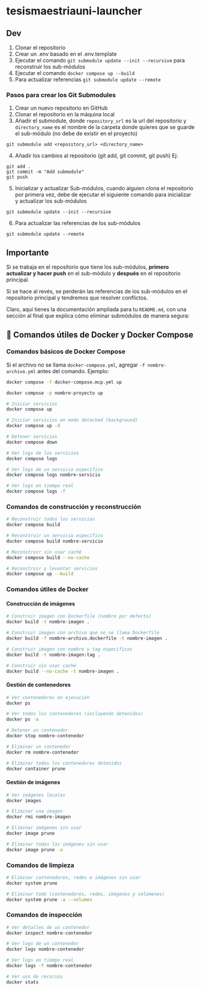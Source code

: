 # tesismaestriauni-launcher

## Dev

1. Clonar el repositorio
2. Crear un .env basado en el .env.template
3. Ejecutar el comando `git submodule update --init --recursive` para reconstruir los sub-módulos
4. Ejecutar el comando `docker compose up --build`
5. Para actualizar referencias `git submodule update --remote`

### Pasos para crear los Git Submodules

1. Crear un nuevo repositorio en GitHub
2. Clonar el repositorio en la máquina local
3. Añadir el submodule, donde `repository_url` es la url del repositorio y `directory_name` es el nombre de la carpeta donde quieres que se guarde el sub-módulo (no debe de existir en el proyecto)

```
git submodule add <repository_url> <directory_name>
```

4. Añadir los cambios al repositorio (git add, git commit, git push)
   Ej:

```
git add .
git commit -m "Add submodule"
git push
```

5. Inicializar y actualizar Sub-módulos, cuando alguien clona el repositorio por primera vez, debe de ejecutar el siguiente comando para inicializar y actualizar los sub-módulos

```
git submodule update --init --recursive
```

6. Para actualizar las referencias de los sub-módulos

```
git submodule update --remote
```

## Importante

Si se trabaja en el repositorio que tiene los sub-módulos, **primero actualizar y hacer push** en el sub-módulo y **después** en el repositorio principal.

Si se hace al revés, se perderán las referencias de los sub-módulos en el repositorio principal y tendremos que resolver conflictos.

Claro, aquí tienes la documentación ampliada para tu `README.md`, con una sección al final que explica cómo eliminar submódulos de manera segura:

## 🐳 Comandos útiles de Docker y Docker Compose

### Comandos básicos de Docker Compose

Si el archivo no se llama `docker-compose.yml`, agregar `-f nombre-archivo.yml` antes del comando. Ejemplo:

```bash
docker compose -f docker-compose.mcp.yml up
```

```bash
docker compose -p nombre-proyecto up
```

```bash
# Iniciar servicios
docker compose up

# Iniciar servicios en modo detached (background)
docker compose up -d

# Detener servicios
docker compose down

# Ver logs de los servicios
docker compose logs

# Ver logs de un servicio específico
docker compose logs nombre-servicio

# Ver logs en tiempo real
docker compose logs -f
```

### Comandos de construcción y reconstrucción

```bash
# Reconstruir todos los servicios
docker compose build

# Reconstruir un servicio específico
docker compose build nombre-servicio

# Reconstruir sin usar caché
docker compose build --no-cache

# Reconstruir y levantar servicios
docker compose up --build
```

### Comandos útiles de Docker

#### Construcción de imágenes

```bash
# Construir imagen con Dockerfile (nombre por defecto)
docker build -t nombre-imagen .

# Construir imagen con archivo que no se llama Dockerfile
docker build -f nombre-archivo.dockerfile -t nombre-imagen .

# Construir imagen con nombre y tag específicos
docker build -t nombre-imagen:tag .

# Construir sin usar caché
docker build --no-cache -t nombre-imagen .
```

#### Gestión de contenedores

```bash
# Ver contenedores en ejecución
docker ps

# Ver todos los contenedores (incluyendo detenidos)
docker ps -a

# Detener un contenedor
docker stop nombre-contenedor

# Eliminar un contenedor
docker rm nombre-contenedor

# Eliminar todos los contenedores detenidos
docker container prune
```

#### Gestión de imágenes

```bash
# Ver imágenes locales
docker images

# Eliminar una imagen
docker rmi nombre-imagen

# Eliminar imágenes sin usar
docker image prune

# Eliminar todas las imágenes sin usar
docker image prune -a
```

### Comandos de limpieza

```bash
# Eliminar contenedores, redes e imágenes sin usar
docker system prune

# Eliminar todo (contenedores, redes, imágenes y volúmenes)
docker system prune -a --volumes
```

### Comandos de inspección

```bash
# Ver detalles de un contenedor
docker inspect nombre-contenedor

# Ver logs de un contenedor
docker logs nombre-contenedor

# Ver logs en tiempo real
docker logs -f nombre-contenedor

# Ver uso de recursos
docker stats
```
